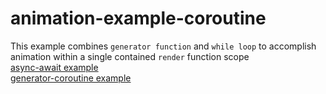 # animation-example-coroutine
This example combines `generator function` and `while loop` to accomplish animation within a single contained `render` function scope<br>
<a href="../async/">async-await example</a><br>
<a href="#">generator-coroutine example</a><br>